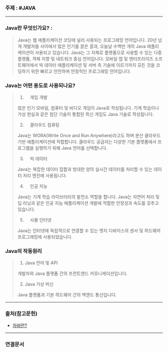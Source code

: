 ### 주제 : #JAVA

___

### Java란 무엇인가요? : 

> Java는 웹 애플리케이션 코딩에 널리 사용되는 프로그래밍 언어입니다. 
> 20년 넘게 개발자들 사이에서 많은 인기를 끌은 결과, 오늘날 수백만 개의 Java 애플리케이션이 사용되고 있습니다. 
> Java는 그 자체로 플랫폼으로 사용할 수 있는 다중 플랫폼, 객체 지향 및 네트워크 중심 언어입니다. 
> 모바일 앱 및 엔터프라이즈 소프트웨어에서 빅 데이터 애플리케이션 및 서버 측 기술에 이르기까지 모든 것을 코딩하기 위한 빠르고 안전하며 안정적인 프로그래밍 언어입니다.

### Java는 어떤 용도로 사용되나요?

> 1.     게임 개발
>
> 많은 인기 모바일, 컴퓨터 및 비디오 게임이 Java로 작성됩니다. 기계 학습이나 가상 현실과 같은 첨단 기술이 통합된 최신 게임도 Java 기술로 작성됩니다.
>
> 2.     클라우드 컴퓨팅
>
> Java는 WORA(Write Once and Run Anywhere)라고도 하며 분산 클라우드 기반 애플리케이션에 적합합니다. 클라우드 공급자는 다양한 기본 플랫폼에서 프로그램을 실행하기 위해 Java 언어를 선택합니다.
>
> 3.     빅 데이터
>
> Java는 복잡한 데이터 집합과 방대한 양의 실시간 데이터를 처리할 수 있는 데이터 처리 엔진에 사용됩니다.
>
> 4.     인공 지능
>
> Java는 기계 학습 라이브러리의 발전소 역할을 합니다. Java는 자연어 처리 및 딥 러닝과 같은 인공 지능 애플리케이션 개발에 적합한 안정성과 속도를 갖추고 있습니다.
>
> 5.     사물 인터넷
>
> Java는 인터넷에 독립적으로 연결할 수 있는 엣지 디바이스의 센서 및 하드웨어 프로그래밍에 사용되었습니다.

### Java의 작동원리

> 1. Java 언어 및 API
>
> 개발자와 Java 플랫폼 간의 프런트엔드 커뮤니케이션입니다.
>
> 2. Java 가상 머신
>
> Java 플랫폼과 기본 하드웨어 간의 백엔드 통신입니다. 

___

### 출처(참고문헌)

- [자바란?](https://aws.amazon.com/ko/what-is/java/)

___

### 연결문서
